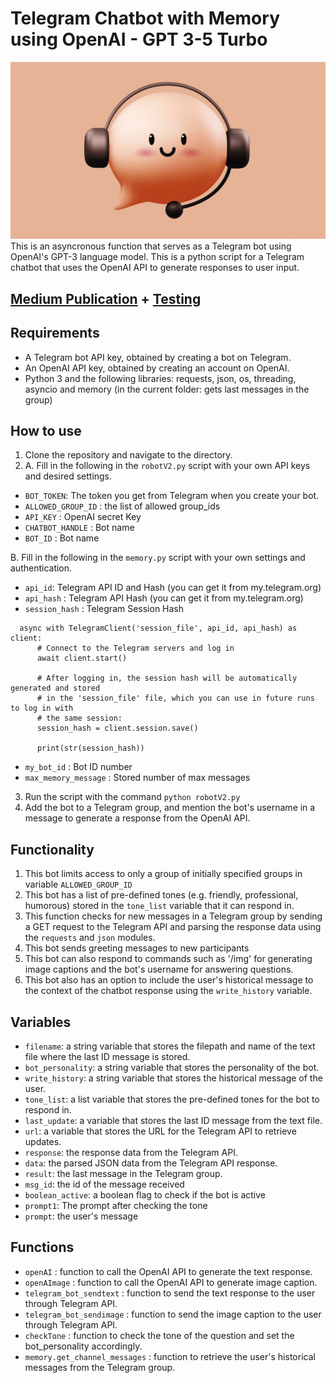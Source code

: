 # Telegram Chatbot with Memory using OpenAI - GPT 3-5 Turbo
![AskGpt](https://github.com/Eloise1988/OPENAI/blob/main/PNG/askgpt.jpeg)
This is an asyncronous function that serves as a Telegram bot using OpenAI's GPT-3 language model.
This is a python script for a Telegram chatbot that uses the OpenAI API to generate responses to user input.

## [Medium Publication](https://levelup.gitconnected.com/create-your-own-hilarious-chatgpt-bot-in-telegram-with-python-a-step-by-step-guide-466e8a510c0d) + [Testing](https://t.me/askchatgpt) 

## Requirements
* A Telegram bot API key, obtained by creating a bot on Telegram.
* An OpenAI API key, obtained by creating an account on OpenAI.
* Python 3 and the following libraries: requests, json, os, threading, asyncio and memory (in the current folder: gets last messages in the group)

## How to use
1. Clone the repository and navigate to the directory.
2. A. Fill in the following in the `robotV2.py` script with your own API keys and desired settings. 
- `BOT_TOKEN`: The token you get from Telegram when you create your bot.
- `ALLOWED_GROUP_ID` : the list of allowed group_ids
- `API_KEY` : OpenAI secret Key
- `CHATBOT_HANDLE` : Bot name
- `BOT_ID` : Bot name

B. Fill in the following in the `memory.py` script with your own settings and authentication. 
- `api_id`: Telegram API ID and Hash (you can get it from my.telegram.org)
- `api_hash` : Telegram API Hash (you can get it from my.telegram.org)
- `session_hash` : Telegram Session Hash 
```
  async with TelegramClient('session_file', api_id, api_hash) as client:
      # Connect to the Telegram servers and log in
      await client.start()

      # After logging in, the session hash will be automatically generated and stored
      # in the 'session_file' file, which you can use in future runs to log in with
      # the same session:
      session_hash = client.session.save()

      print(str(session_hash))
```
- `my_bot_id` : Bot ID number
- `max_memory_message` : Stored number of max messages

3. Run the script with the command `python robotV2.py`
4. Add the bot to a Telegram group, and mention the bot's username in a message to generate a response from the OpenAI API.

## Functionality

1. This bot limits access to only a group of initially specified groups in variable `ALLOWED_GROUP_ID`
2. This bot has a list of pre-defined tones (e.g. friendly, professional, humorous) stored in the `tone_list` variable that it can respond in.
3. This function checks for new messages in a Telegram group by sending a GET request to the Telegram API and parsing the response data using the `requests` and `json` modules.
4. This bot sends greeting messages to new participants
5. This bot can also respond to commands such as '/img' for generating image captions and the bot's username for answering questions.
6. This bot also has an option to include the user's historical message to the context of the chatbot response using the `write_history` variable.

## Variables

- `filename`: a string variable that stores the filepath and name of the text file where the last ID message is stored.
- `bot_personality`: a string variable that stores the personality of the bot.
- `write_history`: a string variable that stores the historical message of the user.
- `tone_list`: a list variable that stores the pre-defined tones for the bot to respond in.
- `last_update`: a variable that stores the last ID message from the text file.
- `url`: a variable that stores the URL for the Telegram API to retrieve updates.
- `response`: the response data from the Telegram API.
- `data`: the parsed JSON data from the Telegram API response.
- `result`: the last message in the Telegram group.
- `msg_id`: the id of the message received
- `boolean_active`: a boolean flag to check if the bot is active
- `prompt1`: The prompt after checking the tone
- `prompt`: the user's message

## Functions

- `openAI` : function to call the OpenAI API to generate the text response.
- `openAImage` : function to call the OpenAI API to generate image caption.
- `telegram_bot_sendtext` : function to send the text response to the user through Telegram API.
- `telegram_bot_sendimage` : function to send the image caption to the user through Telegram API.
- `checkTone` : function to check the tone of the question and set the bot_personality accordingly.
- `memory.get_channel_messages` : function to retrieve the user's historical messages from the Telegram group.
